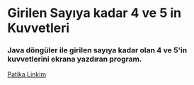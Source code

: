 # Girilen Sayıya kadar 4 ve 5 in Kuvvetleri

### Java döngüler ile girilen sayıya kadar olan 4 ve 5'in kuvvetlerini ekrana yazdıran program.

[Patika Linkim](https://app.patika.dev/burakkartalq7)
